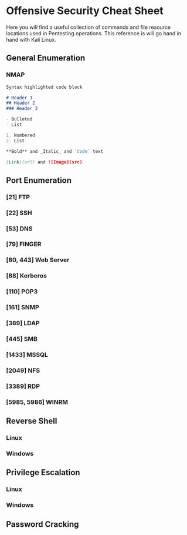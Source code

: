 # Offensive Security Cheat Sheet

Here you will find a useful collection of commands and file resource locations used in Pentesting operations. This reference is will go hand in hand with Kali Linux.

## General Enumeration

### NMAP

```markdown
Syntax highlighted code block

# Header 1
## Header 2
### Header 3

- Bulleted
- List

1. Numbered
2. List

**Bold** and _Italic_ and `Code` text

[Link](url) and ![Image](src)
```
## Port Enumeration

### [21] FTP


### [22] SSH


### [53] DNS


### [79] FINGER


### [80, 443] Web Server


### [88] Kerberos


### [110] POP3


### [161] SNMP


### [389] LDAP


### [445] SMB


### [1433] MSSQL


### [2049] NFS


### [3389] RDP

### [5985, 5986] WINRM

## Reverse Shell

### Linux

### Windows

## Privilege Escalation

### Linux

### Windows

## Password Cracking
